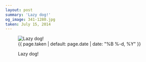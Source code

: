 ```yaml
---
layout: post
summary: 'Lazy dog!'
og_image: 341-1280.jpg
taken: July 15, 2014
---
```


<figure class="post">
 <img alt="Lazy dog!" sizes="(min-width: 700px) 50vw, calc(100vw - 2rem)" src="{{ site.assets_url }}/341-640.jpg" srcset="{{ site.assets_url }}/341-1280.jpg 1280w, {{ site.assets_url }}/341-960.jpg 960w, {{ site.assets_url }}/341-640.jpg 640w, {{ site.assets_url }}/341-320.jpg 320w"/>
 <figcaption>
  <time>
   {{ page.taken | default: page.date | date: "%B %-d, %Y" }}
  </time>
  <p>
   Lazy dog!
  </p>
 </figcaption>
</figure>
